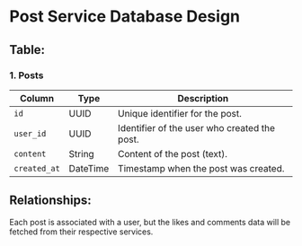 # Post Service Database Design

## Table:

### 1. **Posts**
| Column        | Type     | Description                                       |
|---------------|----------|---------------------------------------------------|
| `id`          | UUID     | Unique identifier for the post.                   |
| `user_id`     | UUID     | Identifier of the user who created the post.       |
| `content`     | String   | Content of the post (text).                        |
| `created_at`  | DateTime | Timestamp when the post was created.               |

## Relationships:
Each post is associated with a user, but the likes and comments data will be fetched from their respective services.
